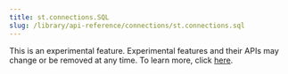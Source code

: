 ```yaml
---
title: st.connections.SQL
slug: /library/api-reference/connections/st.connections.sql
---
```


<Important>

This is an experimental feature. Experimental features and their APIs may change or be removed at any time. To learn more, click [here](/library/advanced-features/prerelease#experimental-features).

</Important>

<Autofunction function="streamlit.connections.SQL" />

<Autofunction function="streamlit.connections.SQL.query" />

<Autofunction function="streamlit.connections.SQL.reset" />

<Autofunction function="streamlit.connections.SQL.session" />
